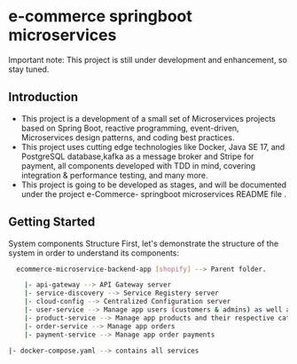 # e-commerce springboot microservices 

Important note: This project is still under development and enhancement, so stay tuned.

## Introduction

- This project is a development of a small set of Microservices projects based on Spring Boot, reactive programming, event-driven, Microservices design patterns, and coding best practices.
- This project uses cutting edge technologies like Docker,  Java SE 17, and PostgreSQL database,kafka as a message broker and Stripe for payment, all components developed with TDD in mind, covering integration & performance testing, and many more.
- This project is going to be developed as stages, and will be  documented under the project e-Commerce- springboot microservices  README file .

## Getting Started

System components Structure
First, let's demonstrate the structure of the system in order to understand its components:

```bash
  ecommerce-microservice-backend-app [shopify] --> Parent folder.

    |- api-gateway --> API Gateway server
    |- service-discovery --> Service Registery server
    |- cloud-config --> Centralized Configuration server
    |- user-service --> Manage app users (customers & admins) as well as their credentials
    |- product-service --> Manage app products and their respective categories
    |- order-service --> Manage app orders 
    |- payment-service --> Manage app order payments

|- docker-compose.yaml --> contains all services
```


